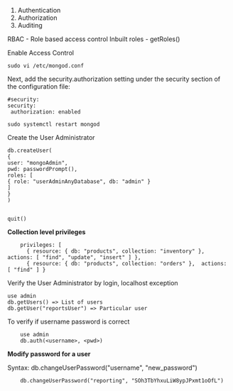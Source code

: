 1. Authentication
2. Authorization
3. Auditing


RBAC - Role based access control
Inbuilt roles - getRoles()

Enable Access Control

    sudo vi /etc/mongod.conf

Next, add the security.authorization setting under the security section of the configuration file:

    #security:
    security:
     authorization: enabled
    
    sudo systemctl restart mongod

Create the User Administrator

    db.createUser(
    {
    user: "mongoAdmin",
    pwd: passwordPrompt(),
    roles: [
    { role: "userAdminAnyDatabase", db: "admin" }
    ]
    }
    )


    quit()

**Collection level privileges**

        privileges: [
          { resource: { db: "products", collection: "inventory" }, actions: [ "find", "update", "insert" ] },
          { resource: { db: "products", collection: "orders" },  actions: [ "find" ] }

Verify the User Administrator by login, localhost exception

    use admin
    db.getUsers() => List of users
    db.getUser("reportsUser") => Particular user


To verify if username password is correct 

        use admin
        db.auth(<username>, <pwd>)


**Modify password for a user**

Syntax: db.changeUserPassword("username", "new_password")

        db.changeUserPassword("reporting", "SOh3TbYhxuLiW8ypJPxmt1oOfL")
